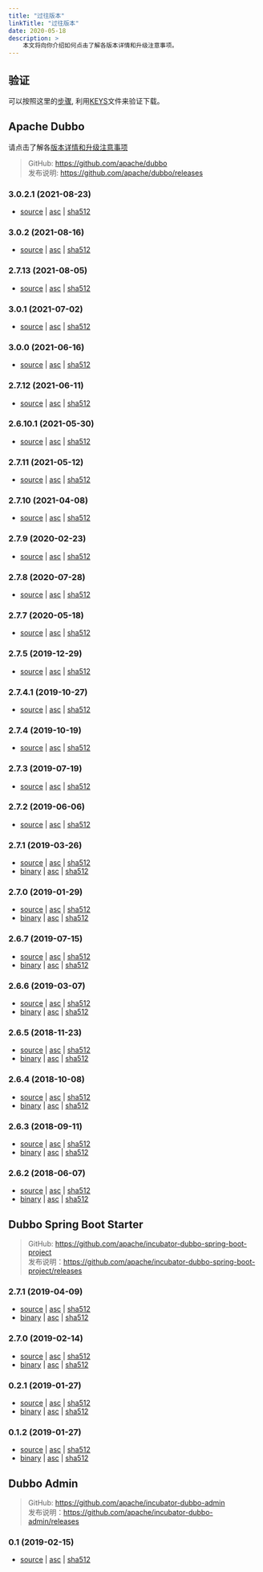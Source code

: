 ```yaml
---
title: "过往版本"
linkTitle: "过往版本"
date: 2020-05-18
description: > 
    本文将向你介绍如何点击了解各版本详情和升级注意事项。
---
```


## 验证  

可以按照这里的[步骤](https://www.apache.org/info/verification), 利用[KEYS](https://downloads.apache.org/dubbo/KEYS)文件来验证下载。

## Apache Dubbo

请点击了解各[版本详情和升级注意事项](https://dubbo.apache.org/zh/docs/v2.7/user/versions/)

> GitHub: https://github.com/apache/dubbo \
> 发布说明: https://github.com/apache/dubbo/releases

### 3.0.2.1 (2021-08-23)

* [source](https://www.apache.org/dyn/closer.lua/dubbo/3.0.2.1/apache-dubbo-3.0.2.1-src.zip) |
  [asc](https://www.apache.org/dyn/closer.lua/dubbo/3.0.2.1/apache-dubbo-3.0.2.1-src.zip.asc) |
  [sha512](https://www.apache.org/dyn/closer.lua/dubbo/3.0.2.1/apache-dubbo-3.0.2.1-src.zip.sha512)

### 3.0.2 (2021-08-16)

* [source](https://www.apache.org/dyn/closer.lua/dubbo/3.0.2/apache-dubbo-3.0.2-src.zip) |
  [asc](https://www.apache.org/dyn/closer.lua/dubbo/3.0.2/apache-dubbo-3.0.2-src.zip.asc) |
  [sha512](https://www.apache.org/dyn/closer.lua/dubbo/3.0.2/apache-dubbo-3.0.2-src.zip.sha512)

### 2.7.13 (2021-08-05)

* [source](https://www.apache.org/dyn/closer.lua/dubbo/2.7.13/apache-dubbo-2.7.13-src.zip) |
  [asc](https://www.apache.org/dyn/closer.lua/dubbo/2.7.13/apache-dubbo-2.7.13-src.zip.asc) |
  [sha512](https://www.apache.org/dyn/closer.lua/dubbo/2.7.13/apache-dubbo-2.7.13-src.zip.sha512)
  
### 3.0.1 (2021-07-02)

* [source](https://www.apache.org/dyn/closer.lua/dubbo/3.0.1/apache-dubbo-3.0.1-src.zip) |
  [asc](https://www.apache.org/dyn/closer.lua/dubbo/3.0.1/apache-dubbo-3.0.1-src.zip.asc) |
  [sha512](https://www.apache.org/dyn/closer.lua/dubbo/3.0.1/apache-dubbo-3.0.1-src.zip.sha512)

### 3.0.0 (2021-06-16)

* [source](https://www.apache.org/dyn/closer.lua/dubbo/3.0.0/apache-dubbo-3.0.0-src.zip) |
  [asc](https://www.apache.org/dyn/closer.lua/dubbo/3.0.0/apache-dubbo-3.0.0-src.zip.asc) |
  [sha512](https://www.apache.org/dyn/closer.lua/dubbo/3.0.0/apache-dubbo-3.0.0-src.zip.sha512)

### 2.7.12 (2021-06-11)

* [source](https://www.apache.org/dyn/closer.lua/dubbo/2.7.12/apache-dubbo-2.7.12-src.zip) |
  [asc](https://www.apache.org/dyn/closer.lua/dubbo/2.7.12/apache-dubbo-2.7.12-src.zip.asc) |
  [sha512](https://www.apache.org/dyn/closer.lua/dubbo/2.7.12/apache-dubbo-2.7.12-src.zip.sha512)


### 2.6.10.1 (2021-05-30)

* [source](https://www.apache.org/dyn/closer.lua/dubbo/2.6.10.1/apache-dubbo-2.6.10.1-source-release.zip) |
  [asc](https://www.apache.org/dyn/closer.lua/dubbo/2.6.10.1/apache-dubbo-2.6.10.1-source-release.zip.asc) |
  [sha512](https://www.apache.org/dyn/closer.lua/dubbo/2.6.10.1/apache-dubbo-2.6.10.1-source-release.zip.sha512)

### 2.7.11 (2021-05-12)

* [source](https://www.apache.org/dyn/closer.lua/dubbo/2.7.11/apache-dubbo-2.7.11-src.zip) |
  [asc](https://www.apache.org/dyn/closer.lua/dubbo/2.7.11/apache-dubbo-2.7.11-src.zip.asc) |
  [sha512](https://www.apache.org/dyn/closer.lua/dubbo/2.7.11/apache-dubbo-2.7.11-src.zip.sha512)

### 2.7.10 (2021-04-08)

* [source](https://www.apache.org/dyn/closer.lua/dubbo/2.7.10/apache-dubbo-2.7.10-src.zip) |
  [asc](https://www.apache.org/dyn/closer.lua/dubbo/2.7.10/apache-dubbo-2.7.10-src.zip.asc) |
  [sha512](https://www.apache.org/dyn/closer.lua/dubbo/2.7.10/apache-dubbo-2.7.10-src.zip.sha512)


### 2.7.9 (2020-02-23)

* [source](https://www.apache.org/dyn/closer.lua/dubbo/2.7.9/apache-dubbo-2.7.9-src.zip) |
  [asc](https://www.apache.org/dyn/closer.lua/dubbo/2.7.9/apache-dubbo-2.7.9-src.zip.asc) |
  [sha512](https://www.apache.org/dyn/closer.lua/dubbo/2.7.9/apache-dubbo-2.7.9-src.zip.sha512)


### 2.7.8 (2020-07-28)

* [source](https://www.apache.org/dyn/closer.lua/dubbo/2.7.8/apache-dubbo-2.7.8-source-release.zip) |
[asc](https://www.apache.org/dyn/closer.lua/dubbo/2.7.8/apache-dubbo-2.7.8-source-release.zip.asc) |
[sha512](https://www.apache.org/dyn/closer.lua/dubbo/2.7.8/apache-dubbo-2.7.8-source-release.zip.sha512)

### 2.7.7 (2020-05-18)

* [source](https://www.apache.org/dyn/closer.lua/dubbo/2.7.7/apache-dubbo-2.7.7-src.zip) |
[asc](https://www.apache.org/dyn/closer.lua/dubbo/2.7.7/apache-dubbo-2.7.7-src.zip.asc) |
[sha512](https://www.apache.org/dyn/closer.lua/dubbo/2.7.7/apache-dubbo-2.7.7-src.zip.sha512)

### 2.7.5 (2019-12-29)

* [source](https://www.apache.org/dyn/closer.lua/dubbo/2.7.5/apache-dubbo-2.7.5-src.zip) |
[asc](https://www.apache.org/dyn/closer.lua/dubbo/2.7.5/apache-dubbo-2.7.5-src.zip.asc) |
[sha512](https://www.apache.org/dyn/closer.lua/dubbo/2.7.5/apache-dubbo-2.7.5-src.zip.sha512)

### 2.7.4.1 (2019-10-27)

* [source](https://www.apache.org/dyn/closer.lua/dubbo/2.7.4.1/apache-dubbo-2.7.4.1-src.zip) |
[asc](https://www.apache.org/dyn/closer.lua/dubbo/2.7.4.1/apache-dubbo-2.7.4.1-src.zip.asc) |
[sha512](https://www.apache.org/dyn/closer.lua/dubbo/2.7.4.1/apache-dubbo-2.7.4.1-src.zip.sha512)

### 2.7.4 (2019-10-19)

* [source](https://www.apache.org/dyn/closer.lua/dubbo/2.7.4/apache-dubbo-2.7.4-src.zip) |
[asc](https://www.apache.org/dyn/closer.lua/dubbo/2.7.4/apache-dubbo-2.7.4-src.zip.asc) |
[sha512](https://www.apache.org/dyn/closer.lua/dubbo/2.7.4/apache-dubbo-2.7.4-src.zip.sha512)

### 2.7.3 (2019-07-19)

* [source](https://www.apache.org/dyn/closer.lua/dubbo/2.7.3/apache-dubbo-2.7.3-src.zip) |
[asc](https://www.apache.org/dyn/closer.lua/dubbo/2.7.3/apache-dubbo-2.7.3-src.zip.asc) |
[sha512](https://www.apache.org/dyn/closer.lua/dubbo/2.7.3/apache-dubbo-2.7.3-src.zip.sha512)

### 2.7.2 (2019-06-06)

* [source](https://archive.apache.org/dist/dubbo/2.7.2/apache-dubbo-2.7.2-src.zip) |
[asc](https://archive.apache.org/dist/dubbo/2.7.2/apache-dubbo-2.7.2-src.zip.asc) |
[sha512](https://archive.apache.org/dist/dubbo/2.7.2/apache-dubbo-2.7.2-src.zip.sha512)

### 2.7.1 (2019-03-26)

* [source](https://archive.apache.org/dist/incubator/dubbo/2.7.1/apache-dubbo-incubating-2.7.1-src.zip) |
[asc](https://archive.apache.org/dist/incubator/dubbo/2.7.1/apache-dubbo-incubating-2.7.1-src.zip.asc) |
[sha512](https://archive.apache.org/dist/incubator/dubbo/2.7.1/apache-dubbo-incubating-2.7.1-src.zip.sha512)
* [binary](https://archive.apache.org/dist/incubator/dubbo/2.7.1/apache-dubbo-incubating-2.7.1-bin.zip) |
[asc](https://archive.apache.org/dist/incubator/dubbo/2.7.1/apache-dubbo-incubating-2.7.1-bin.zip.asc) |
[sha512](https://archive.apache.org/dist/incubator/dubbo/2.7.1/apache-dubbo-incubating-2.7.1-bin.zip.sha512)

### 2.7.0 (2019-01-29)

* [source](https://archive.apache.org/dist/incubator/dubbo/2.7.0/apache-dubbo-incubating-2.7.0-source-release.zip) |
[asc](https://archive.apache.org/dist/incubator/dubbo/2.7.0/apache-dubbo-incubating-2.7.0-source-release.zip.asc) |
[sha512](https://archive.apache.org/dist/incubator/dubbo/2.7.0/apache-dubbo-incubating-2.7.0-source-release.zip.sha512)
* [binary](https://archive.apache.org/dist/incubator/dubbo/2.7.0/apache-dubbo-incubating-2.7.0-bin-release.zip) |
[asc](https://archive.apache.org/dist/incubator/dubbo/2.7.0/apache-dubbo-incubating-2.7.0-bin-release.zip.asc) |
[sha512](https://archive.apache.org/dist/incubator/dubbo/2.7.0/apache-dubbo-incubating-2.7.0-bin-release.zip.sha512)

### 2.6.7 (2019-07-15)

* [source](https://www.apache.org/dyn/closer.lua/dubbo/2.6.7/apache-dubbo-2.6.7-source-release.zip) |
[asc](https://www.apache.org/dyn/closer.lua/dubbo/2.6.7/apache-dubbo-2.6.7-source-release.zip.asc) |
[sha512](https://www.apache.org/dyn/closer.lua/dubbo/2.6.7/apache-dubbo-2.6.7-source-release.zip.sha512)
* [binary](https://www.apache.org/dyn/closer.lua/dubbo/2.6.7/apache-dubbo-2.6.7-bin-release.zip) |
[asc](https://www.apache.org/dyn/closer.lua/dubbo/2.6.7/apache-dubbo-2.6.7-bin-release.zip.asc) |
[sha512](https://www.apache.org/dyn/closer.lua/dubbo/2.6.7/apache-dubbo-2.6.7-bin-release.zip.sha512)

### 2.6.6 (2019-03-07)

* [source](https://www.apache.org/dyn/closer.lua/incubator/dubbo/2.6.6/apache-dubbo-incubating-2.6.6-source-release.zip) |
[asc](https://www.apache.org/dyn/closer.lua/incubator/dubbo/2.6.6/apache-dubbo-incubating-2.6.6-source-release.zip.asc) |
[sha512](https://www.apache.org/dyn/closer.lua/incubator/dubbo/2.6.6/apache-dubbo-incubating-2.6.6-source-release.zip.sha512)
* [binary](https://www.apache.org/dyn/closer.lua/incubator/dubbo/2.6.6/apache-dubbo-incubating-2.6.6-bin-release.zip) |
[asc](https://www.apache.org/dyn/closer.lua/incubator/dubbo/2.6.6/apache-dubbo-incubating-2.6.6-bin-release.zip.asc) |
[sha512](https://www.apache.org/dyn/closer.lua/incubator/dubbo/2.6.6/apache-dubbo-incubating-2.6.6-bin-release.zip.sha512)

### 2.6.5 (2018-11-23)

* [source](https://archive.apache.org/dist/incubator/dubbo/2.6.5/apache-dubbo-incubating-2.6.5-source-release.zip) |
[asc](https://archive.apache.org/dist/incubator/dubbo/2.6.5/apache-dubbo-incubating-2.6.5-source-release.zip.asc) |
[sha512](https://archive.apache.org/dist/incubator/dubbo/2.6.5/apache-dubbo-incubating-2.6.5-source-release.zip.sha512)
* [binary](https://archive.apache.org/dist/incubator/dubbo/2.6.5/apache-dubbo-incubating-2.6.5-bin-release.zip) |
[asc](https://archive.apache.org/dist/incubator/dubbo/2.6.5/apache-dubbo-incubating-2.6.5-bin-release.zip.asc) |
[sha512](https://archive.apache.org/dist/incubator/dubbo/2.6.5/apache-dubbo-incubating-2.6.5-bin-release.zip.sha512)

### 2.6.4 (2018-10-08)

* [source](https://archive.apache.org/dist/incubator/dubbo/2.6.4/apache-dubbo-incubating-2.6.4-source-release.zip) |
[asc](https://archive.apache.org/dist/incubator/dubbo/2.6.4/apache-dubbo-incubating-2.6.4-source-release.zip.asc) |
[sha512](https://archive.apache.org/dist/incubator/dubbo/2.6.4/apache-dubbo-incubating-2.6.4-source-release.zip.sha512)
* [binary](https://archive.apache.org/dist/incubator/dubbo/2.6.4/apache-dubbo-incubating-2.6.4-bin-release.zip) |
[asc](https://archive.apache.org/dist/incubator/dubbo/2.6.4/apache-dubbo-incubating-2.6.4-bin-release.zip.asc) |
[sha512](https://archive.apache.org/dist/incubator/dubbo/2.6.4/apache-dubbo-incubating-2.6.4-bin-release.zip.sha512)

### 2.6.3 (2018-09-11)

* [source](https://archive.apache.org/dist/incubator/dubbo/2.6.3/apache-dubbo-incubating-2.6.3-source-release.zip) |
[asc](https://archive.apache.org/dist/incubator/dubbo/2.6.3/apache-dubbo-incubating-2.6.3-source-release.zip.asc) |
[sha512](https://archive.apache.org/dist/incubator/dubbo/2.6.3/apache-dubbo-incubating-2.6.3-source-release.zip.sha512)
* [binary](https://archive.apache.org/dist/incubator/dubbo/2.6.3/apache-dubbo-incubating-2.6.3-bin-release.zip) |
[asc](https://archive.apache.org/dist/incubator/dubbo/2.6.3/apache-dubbo-incubating-2.6.3-bin-release.zip.asc) |
[sha512](https://archive.apache.org/dist/incubator/dubbo/2.6.3/apache-dubbo-incubating-2.6.3-bin-release.zip.sha512)

### 2.6.2 (2018-06-07)

* [source](https://archive.apache.org/dist/incubator/dubbo/2.6.2/dubbo-incubating-2.6.2-source-release.zip) |
[asc](https://archive.apache.org/dist/incubator/dubbo/2.6.2/dubbo-incubating-2.6.2-source-release.zip.asc) |
[sha512](https://archive.apache.org/dist/incubator/dubbo/2.6.2/dubbo-incubating-2.6.2-source-release.zip.sha512)
* [binary](https://archive.apache.org/dist/incubator/dubbo/2.6.2/dubbo-incubating-2.6.2-bin-release.zip) |
[asc](https://archive.apache.org/dist/incubator/dubbo/2.6.2/dubbo-incubating-2.6.2-bin-release.zip.asc) |
[sha512](https://archive.apache.org/dist/incubator/dubbo/2.6.2/dubbo-incubating-2.6.2-bin-release.zip.sha512)

## Dubbo Spring Boot Starter

> GitHub: https://github.com/apache/incubator-dubbo-spring-boot-project \
> 发布说明：https://github.com/apache/incubator-dubbo-spring-boot-project/releases

### 2.7.1 (2019-04-09)

* [source](https://www.apache.org/dyn/closer.lua/incubator/dubbo/spring-boot-project/2.7.1/apache-dubbo-spring-boot-project-incubating-2.7.1-source-release.zip) |
[asc](https://www.apache.org/dyn/closer.lua/incubator/dubbo/spring-boot-project/2.7.1/apache-dubbo-spring-boot-project-incubating-2.7.1-source-release.zip.asc) |
[sha512](https://www.apache.org/dyn/closer.lua/incubator/dubbo/spring-boot-project/2.7.1/apache-dubbo-spring-boot-project-incubating-2.7.1-source-release.zip.sha512)
* [binary](https://www.apache.org/dyn/closer.lua/incubator/dubbo/spring-boot-project/2.7.1/apache-dubbo-spring-boot-project-incubating-2.7.1-bin-release.zip) |
[asc](https://www.apache.org/dyn/closer.lua/incubator/dubbo/spring-boot-project/2.7.1/apache-dubbo-spring-boot-project-incubating-2.7.1-bin-release.zip.asc) |
[sha512](https://www.apache.org/dyn/closer.lua/incubator/dubbo/spring-boot-project/2.7.1/apache-dubbo-spring-boot-project-incubating-2.7.1-bin-release.zip.sha512)

### 2.7.0 (2019-02-14)

* [source](https://archive.apache.org/dist/incubator/dubbo/spring-boot-project/2.7.0/apache-dubbo-spring-boot-project-incubating-2.7.0-source-release.zip) |
[asc](https://archive.apache.org/dist/incubator/dubbo/spring-boot-project/2.7.0/apache-dubbo-spring-boot-project-incubating-2.7.0-source-release.zip.asc) |
[sha512](https://archive.apache.org/dist/incubator/dubbo/spring-boot-project/2.7.0/apache-dubbo-spring-boot-project-incubating-2.7.0-source-release.zip.sha512)
* [binary](https://archive.apache.org/dist/incubator/dubbo/spring-boot-project/2.7.0/apache-dubbo-spring-boot-project-incubating-2.7.0-bin-release.zip) |
[asc](https://archive.apache.org/dist/incubator/dubbo/spring-boot-project/2.7.0/apache-dubbo-spring-boot-project-incubating-2.7.0-bin-release.zip.asc) |
[sha512](https://archive.apache.org/dist/incubator/dubbo/spring-boot-project/2.7.0/apache-dubbo-spring-boot-project-incubating-2.7.0-bin-release.zip.sha512)

### 0.2.1 (2019-01-27)

* [source](https://archive.apache.org/dist/incubator/dubbo/spring-boot-project/0.2.1/apache-dubbo-spring-boot-project-incubating-0.2.1-source-release.zip) |
[asc](https://archive.apache.org/dist/incubator/dubbo/spring-boot-project/0.2.1/apache-dubbo-spring-boot-project-incubating-0.2.1-source-release.zip.asc) |
[sha512](https://archive.apache.org/dist/incubator/dubbo/spring-boot-project/0.2.1/apache-dubbo-spring-boot-project-incubating-0.2.1-source-release.zip.sha512)
* [binary](https://archive.apache.org/dist/incubator/dubbo/spring-boot-project/0.2.1/apache-dubbo-spring-boot-project-incubating-0.2.1-bin-release.zip) |
[asc](https://archive.apache.org/dist/incubator/dubbo/spring-boot-project/0.2.1/apache-dubbo-spring-boot-project-incubating-0.2.1-bin-release.zip.asc) |
[sha512](https://archive.apache.org/dist/incubator/dubbo/spring-boot-project/0.2.1/apache-dubbo-spring-boot-project-incubating-0.2.1-bin-release.zip.sha512)

### 0.1.2 (2019-01-27)

* [source](https://archive.apache.org/dist/incubator/dubbo/spring-boot-project/0.1.2/apache-dubbo-spring-boot-project-incubating-0.1.2-source-release.zip) |
[asc](https://archive.apache.org/dist/incubator/dubbo/spring-boot-project/0.1.2/apache-dubbo-spring-boot-project-incubating-0.1.2-source-release.zip.asc) |
[sha512](https://archive.apache.org/dist/incubator/dubbo/spring-boot-project/0.1.2/apache-dubbo-spring-boot-project-incubating-0.1.2-source-release.zip.sha512)
* [binary](https://archive.apache.org/dist/incubator/dubbo/spring-boot-project/0.1.2/apache-dubbo-spring-boot-project-incubating-0.1.2-bin-release.zip) |
[asc](https://archive.apache.org/dist/incubator/dubbo/spring-boot-project/0.1.2/apache-dubbo-spring-boot-project-incubating-0.1.2-bin-release.zip.asc) |
[sha512](https://archive.apache.org/dist/incubator/dubbo/spring-boot-project/0.1.2/apache-dubbo-spring-boot-project-incubating-0.1.2-bin-release.zip.sha512)

## Dubbo Admin

> GitHub: https://github.com/apache/incubator-dubbo-admin \
> 发布说明：https://github.com/apache/incubator-dubbo-admin/releases

### 0.1 (2019-02-15)

* [source](https://archive.apache.org/dist/incubator/dubbo/dubbo-ops/0.1/apache-dubbo-ops-incubating-0.1-source-release.zip) |
[asc](https://archive.apache.org/dist/incubator/dubbo/dubbo-ops/0.1/apache-dubbo-ops-incubating-0.1-source-release.zip.asc) |
[sha512](https://archive.apache.org/dist/incubator/dubbo/dubbo-ops/0.1/apache-dubbo-ops-incubating-0.1-source-release.zip.sha512)
